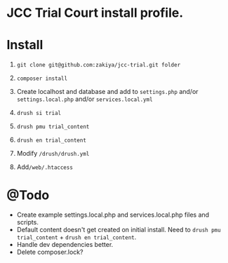 # JCC Trial Court install profile. 

# Install
1. `git clone git@github.com:zakiya/jcc-trial.git folder`

2. `composer install`

3. Create localhost and database and add to `settings.php` and/or `settings.local.php` and/or `services.local.yml`

4. `drush si trial`

5. `drush pmu trial_content`

6. `drush en trial_content`

7. Modify `/drush/drush.yml`

8. Add`/web/.htaccess`

# @Todo
- Create example settings.local.php and services.local.php files and scripts.
- Default content doesn't get created on initial install. Need to `drush pmu trial_content` + `drush en trial_content`.
- Handle dev dependencies better.
- Delete composer.lock?
